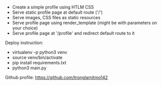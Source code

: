 - Create a simple profile using HTLM CSS 
- Serve static profile page at default route ('/') 
- Serve images, CSS files as static resources
- Serve profile page using render_template (might be with parameters on your choice)
- Serve profile page at '/profile' and redirect default route to it

Deploy instruction:
- virtualenv -p python3 venv
- source venv/bin/activate 
- pip install requirements.txt
- python3 main.py 

Github profile: https://github.com/tronglamitmo142
